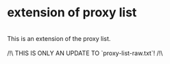 # extension of proxy list
<br>
This is an extension of the proxy list.
<br>
<br>
/!\ THIS IS ONLY AN UPDATE TO `proxy-list-raw.txt`! /!\
